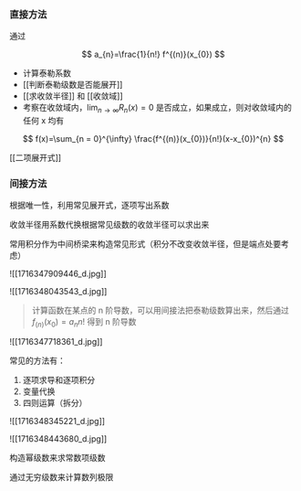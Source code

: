 ---
---

### 直接方法

通过

$$
a_{n}=\frac{1}{n!} f^{(n)}(x_{0})
$$

- 计算泰勒系数
- [[判断泰勒级数是否能展开]]
- [[求收敛半径]] 和 [[收敛域]]
- 考察在收敛域内，$\lim_{ n \to \infty } R_{n}(x)=0$ 是否成立，如果成立，则对收敛域内的任何 x 均有

$$
f(x)=\sum_{n = 0}^{\infty} \frac{f^{(n)}(x_{0})}{n!}(x-x_{0})^{n}
$$

[[二项展开式]]

### 间接方法

根据唯一性，利用常见展开式，逐项写出系数

收敛半径用系数代换根据常见级数的收敛半径可以求出来

常用积分作为中间桥梁来构造常见形式（积分不改变收敛半径，但是端点处要考虑）

![[1716347909446_d.jpg]]

![[1716348043543_d.jpg]]

>计算函数在某点的 n 阶导数，可以用间接法把泰勒级数算出来，然后通过 $f_{(n)}(x_{0})=a_{n}n!$ 得到 n 阶导数

![[1716347718361_d.jpg]]

常见的方法有：

1. 逐项求导和逐项积分
2. 变量代换
3. 四则运算（拆分）


![[1716348345221_d.jpg]]

![[1716348443680_d.jpg]]

构造幂级数来求常数项级数

通过无穷级数来计算数列极限
